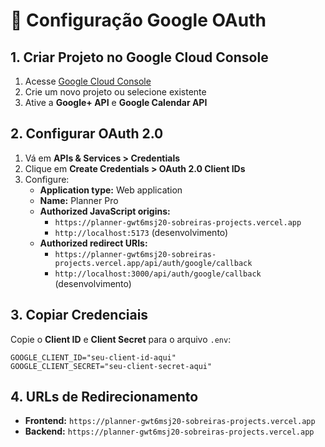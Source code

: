 # 🔐 Configuração Google OAuth

## 1. Criar Projeto no Google Cloud Console

1. Acesse [Google Cloud Console](https://console.cloud.google.com/)
2. Crie um novo projeto ou selecione existente
3. Ative a **Google+ API** e **Google Calendar API**

## 2. Configurar OAuth 2.0

1. Vá em **APIs & Services > Credentials**
2. Clique em **Create Credentials > OAuth 2.0 Client IDs**
3. Configure:
   - **Application type:** Web application
   - **Name:** Planner Pro
   - **Authorized JavaScript origins:**
     - `https://planner-gwt6msj20-sobreiras-projects.vercel.app`
     - `http://localhost:5173` (desenvolvimento)
   - **Authorized redirect URIs:**
     - `https://planner-gwt6msj20-sobreiras-projects.vercel.app/api/auth/google/callback`
     - `http://localhost:3000/api/auth/google/callback` (desenvolvimento)

## 3. Copiar Credenciais

Copie o **Client ID** e **Client Secret** para o arquivo `.env`:

```env
GOOGLE_CLIENT_ID="seu-client-id-aqui"
GOOGLE_CLIENT_SECRET="seu-client-secret-aqui"
```

## 4. URLs de Redirecionamento

- **Frontend:** `https://planner-gwt6msj20-sobreiras-projects.vercel.app`
- **Backend:** `https://planner-gwt6msj20-sobreiras-projects.vercel.app`
